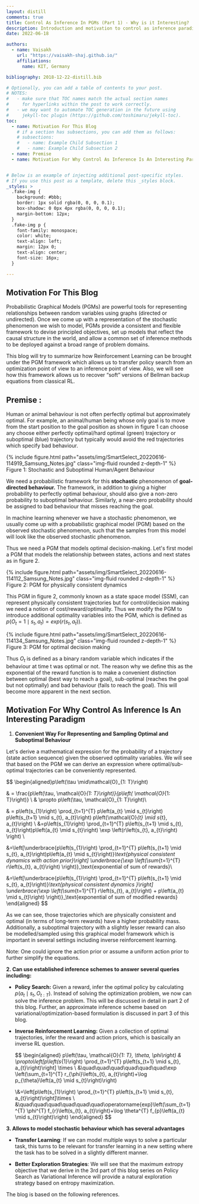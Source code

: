 ```yaml
---
layout: distill
comments: true
title: Control As Inference In PGMs (Part 1) - Why is it Interesting?
description: Introduction and motivation to control as inference paradigm
date: 2022-06-18

authors:
  - name: Vaisakh
    url: "https://vaisakh-shaj.github.io/"
    affiliations:
      name: KIT, Germany

bibliography: 2018-12-22-distill.bib

# Optionally, you can add a table of contents to your post.
# NOTES:
#   - make sure that TOC names match the actual section names
#     for hyperlinks within the post to work correctly.
#   - we may want to automate TOC generation in the future using
#     jekyll-toc plugin (https://github.com/toshimaru/jekyll-toc).
toc:
  - name: Motivation For This Blog
    # if a section has subsections, you can add them as follows:
    # subsections:
    #   - name: Example Child Subsection 1
    #   - name: Example Child Subsection 2
  - name: Premise
  - name: Motivation For Why Control As Inference Is An Interesting Paradigm


# Below is an example of injecting additional post-specific styles.
# If you use this post as a template, delete this _styles block.
_styles: >
  .fake-img {
    background: #bbb;
    border: 1px solid rgba(0, 0, 0, 0.1);
    box-shadow: 0 0px 4px rgba(0, 0, 0, 0.1);
    margin-bottom: 12px;
  }
  .fake-img p {
    font-family: monospace;
    color: white;
    text-align: left;
    margin: 12px 0;
    text-align: center;
    font-size: 16px;
  }

---
```


## Motivation For This Blog
Probabilistic Graphical Models (PGMs) are powerful tools for representing relationships between random variables using graphs (directed or undirected). Once we come up with a representation of the stochastic phenomenon we wish to model,  PGMs provide a consistent and flexible framework to devise principled objectives, set up models that reflect the causal structure in the world, and allow a common set of inference methods to be deployed against a broad range of problem domains.

This blog will try to summarize how  Reinforcement Learning can be brought under the PGM framework which allows us to transfer policy search from an optimization point of view to an inference point of view. Also, we will see how this framework allows us to recover “soft” versions of Bellman backup equations from classical RL. 

## Premise :
Human or animal behaviour is not often perfectly optimal but approximately optimal. For example, an animal/human being
whose only goal is to move from the start position to the goal position as shown in figure 1 can choose any choose
either perfectly optimal/hard optimal (green) trajectory or suboptimal (blue) trajectory but typically would avoid the red trajectories which specify bad behaviour.
<div class="row justify-content-md-center">
    <div class="col-7">
        {% include figure.html path="assets/img/SmartSelect_20220616-114919_Samsung_Notes.jpg" class="img-fluid rounded z-depth-1" %}
    </div>
</div>
<div class="caption">
    Figure 1: Stochastic and Suboptimal Human/Agent Behaviour
</div>
                 

We need a probabilistic framework for this **stochastic** phenomenon of **goal-directed behaviour.** The framework, in addition to giving a higher probability to perfectly optimal behaviour, should also give a non-zero probability to suboptimal behaviour. Similarly, a near-zero probability should be assigned to bad behaviour that misses reaching the goal.

In machine learning whenever we have a stochastic phenomenon, we usually come up with a probabilistic graphical model (PGM) based on the observed stochastic phenomenon, such that the samples from this model will look like the observed stochastic phenomenon.

Thus we need a PGM that models optimal decision-making. Let's first model a PGM that models the relationship between states, actions and next states as in figure 2. 
<div class="row justify-content-md-center">
    <div class="col-7">
        {% include figure.html path="assets/img/SmartSelect_20220616-114112_Samsung_Notes.jpg" class="img-fluid rounded z-depth-1" %}
    </div>
</div>
<div class="caption">
    Figure 2: PGM for physically consistent dynamics
</div>
          

This PGM in figure 2, commonly known as a state space model (SSM), can represent physically consistent trajectories but for control/decision making we need a notion of cost/reward/optimality. Thus we modify the PGM to introduce additional optimality variables into the PGM, which is defined as $p(O_t=1 \mid s_t,a_t) = exp(r(s_t,a_t))$. 
<div class="row justify-content-md-center">
    <div class="col-7">
        {% include figure.html path="assets/img/SmartSelect_20220616-114134_Samsung_Notes.jpg" class="img-fluid rounded z-depth-1" %}
    </div>
</div>
<div class="caption">
    Figure 3: PGM for optimal decision making
</div>
              

Thus $O_t$ is defined as a binary random variable which indicates if the behaviour at time t was optimal or not. The reason why we define this as the exponential of the reward function is to make a convenient distinction between optimal (best way to reach a goal), sub-optimal (reaches the goal but not optimally) and bad behaviour (fails to reach the goal). This will become more apparent in the next section.


## Motivation For Why Control As Inference Is An Interesting Paradigm
1. **Convenient Way For Representing and Sampling Optimal and Suboptimal Behaviour**

Let's derive a mathematical expression for the probability of a trajectory (state action sequence) given the observed optimality variables. We will see that based on the PGM we can derive an expression where optimal/sub-optimal trajectories can be conveniently represented.

$$
\begin{aligned}p\left(\tau \mid\mathcal{O}_{1: T}\right) 

& = \frac{p\left(\tau, \mathcal{O}_{1: T}\right)}{p\left( \mathcal{O}_{1: T}\right)} \\ 
&  \propto p\left(\tau, \mathcal{O}_{1: T}\right)\\ 

&  = p\left(s_{1}\right) \prod_{t=1}^{T} p\left(a_{t} \mid s_{t}\right) p\left(s_{t+1} \mid s_{t}, a_{t}\right) p\left(\mathcal{O}_{t} \mid s_{t}, a_{t}\right) \\ 
&=p\left(s_{1}\right) \prod_{t=1}^{T} p\left(s_{t+1} \mid s_{t}, a_{t}\right)p\left(a_{t} \mid s_{t}\right) \exp \left(r\left(s_{t}, a_{t}\right)  \right) \\

&=\left[\underbrace{p\left(s_{1}\right) \prod_{t=1}^{T} p\left(s_{t+1} \mid s_{t}, a_{t}\right)p\left(a_{t} \mid s_{t}\right)}_\text{physical consistent dynamics with action prior}\right] \underbrace{\exp \left(\sum_{t=1}^{T} r\left(s_{t}, a_{t}\right)  \right)}_\text{exponential of sum of rewards}\\

&=\left[\underbrace{p\left(s_{1}\right) \prod_{t=1}^{T} p\left(s_{t+1} \mid s_{t}, a_{t}\right)}_\text{physical consistent dynamics }\right] \underbrace{\exp \left(\sum_{t=1}^{T} r\left(s_{t}, a_{t}\right) + p\left(a_{t} \mid s_{t}\right) \right)}_\text{exponential of sum of modified rewards}
\end{aligned}
$$

As we can see, those trajectories which are physically consistent and optimal (in terms of long-term rewards) have a higher probability mass. Additionally, a suboptimal trajectory with a slightly lesser reward can also be modelled/sampled using this graphical model framework which is important in several settings including inverse reinforcement learning. 

Note: One could ignore the action prior or assume a uniform action prior to further simplify the equations.

**2. Can use established inference schemes to answer several queries including:**

* **Policy Search:** Given a reward, infer the optimal policy by calculating $p(a_t \mid s_t, O_{t:T})$. Instead of solving the optimization problem, we now can solve the inference problem. This will be discussed in detail in part 2 of this blog. Further, an approximate inference scheme based on variational/optimization-based formulation is discussed in part 3 of this blog.

* **Inverse Reinforcement Learning:** Given a collection of optimal trajectories, infer the reward and action priors, which is basically an inverse RL question.
    
    $$
    \begin{aligned}
    p\left(\tau, \mathcal{O}_{1: T}, \theta, \phi\right) & \propto\left[p\left(s_{1}\right) \prod_{t=1}^{T} p\left(s_{t+1} \mid s_{t}, a_{t}\right)\right] \times \\
    &\quad\quad\quad\quad\quad\quad\exp \left(\sum_{t=1}^{T} r_{\phi}\left(s_{t}, a_{t}\right)+\log p_{\theta}\left(a_{t} \mid s_{t}\right)\right) 
    
    \\&=\left[p\left(s_{1}\right) \prod_{t=1}^{T} p\left(s_{t+1} \mid s_{t}, a_{t}\right)\right]\times \\ 
    &\quad\quad\quad\quad\quad\quad\operatorname{exp}\left(\sum_{t=1}^{T} \phi^{T} f_{r}\left(s_{t}, a_{t}\right)+\log \theta^{T} f_{p}\left(a_{t} \mid s_{t}\right)\right)
    \end{aligned}
     $$

**3. Allows to model stochastic behaviour which has several advantages**

* **Transfer Learning**: If we can model multiple ways to solve a particular task, this turns to be relevant for transfer learning in a new setting where the task has to be solved in a slightly different manner.

* **Better Exploration Strategies**: We will see that the maximum extropy objective that we derive in the 3rd part of this blog series on Policy Search as Variational Inference will provide a natural exploration strategy based on entropy maximization.

The blog is based on the following references<d-cite key="levine2018reinforcement"></d-cite>.

